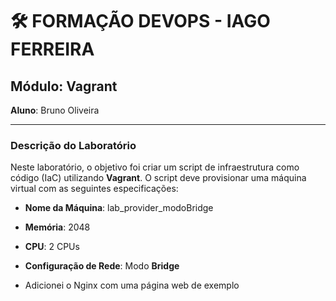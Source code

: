 # 🛠️ FORMAÇÃO DEVOPS - IAGO FERREIRA
## Módulo: Vagrant

**Aluno**: Bruno Oliveira

---

### Descrição do Laboratório

Neste laboratório, o objetivo foi criar um script de infraestrutura como código (IaC) utilizando **Vagrant**. O script deve provisionar uma máquina virtual com as seguintes especificações:

- **Nome da Máquina**: lab_provider_modoBridge
- **Memória**: 2048
- **CPU**: 2 CPUs
- **Configuração de Rede**: Modo **Bridge**

- Adicionei o Nginx com uma página web de exemplo
